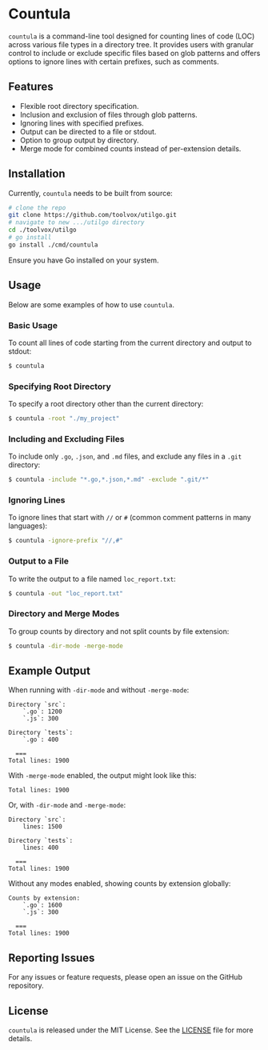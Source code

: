 # Countula

`countula` is a command-line tool designed for counting lines of code (LOC) across various file types in a directory tree. 
It provides users with granular control to include or exclude specific files based on glob patterns and offers options to ignore lines with certain prefixes, such as comments.

## Features

- Flexible root directory specification.
- Inclusion and exclusion of files through glob patterns.
- Ignoring lines with specified prefixes.
- Output can be directed to a file or stdout.
- Option to group output by directory.
- Merge mode for combined counts instead of per-extension details.

## Installation

Currently, `countula` needs to be built from source:

```sh
# clone the repo
git clone https://github.com/toolvox/utilgo.git
# navigate to new .../utilgo directory
cd ./toolvox/utilgo
# go install
go install ./cmd/countula
```

Ensure you have Go installed on your system.

## Usage

Below are some examples of how to use `countula`.

### Basic Usage

To count all lines of code starting from the current directory and output to stdout:

```sh
$ countula
```

### Specifying Root Directory

To specify a root directory other than the current directory:

```sh
$ countula -root "./my_project"
```

### Including and Excluding Files

To include only `.go`, `.json`, and `.md` files, and exclude any files in a `.git` directory:

```sh
$ countula -include "*.go,*.json,*.md" -exclude ".git/*"
```

### Ignoring Lines

To ignore lines that start with `//` or `#` (common comment patterns in many languages):

```sh
$ countula -ignore-prefix "//,#"
```

### Output to a File

To write the output to a file named `loc_report.txt`:

```sh
$ countula -out "loc_report.txt"
```

### Directory and Merge Modes

To group counts by directory and not split counts by file extension:

```sh
$ countula -dir-mode -merge-mode
```

## Example Output

When running with `-dir-mode` and without `-merge-mode`:

```
Directory `src`:
    `.go`: 1200
    `.js`: 300

Directory `tests`:
    `.go`: 400

  ===  
Total lines: 1900
```

With `-merge-mode` enabled, the output might look like this:

```
Total lines: 1900
```

Or, with `-dir-mode` and `-merge-mode`:

```
Directory `src`:
    lines: 1500

Directory `tests`:
    lines: 400

  ===  
Total lines: 1900
```

Without any modes enabled, showing counts by extension globally:

```
Counts by extension:
    `.go`: 1600
    `.js`: 300

  ===  
Total lines: 1900
```

## Reporting Issues

For any issues or feature requests, please open an issue on the GitHub repository.

## License

`countula` is released under the MIT License. See the [LICENSE](LICENSE) file for more details.